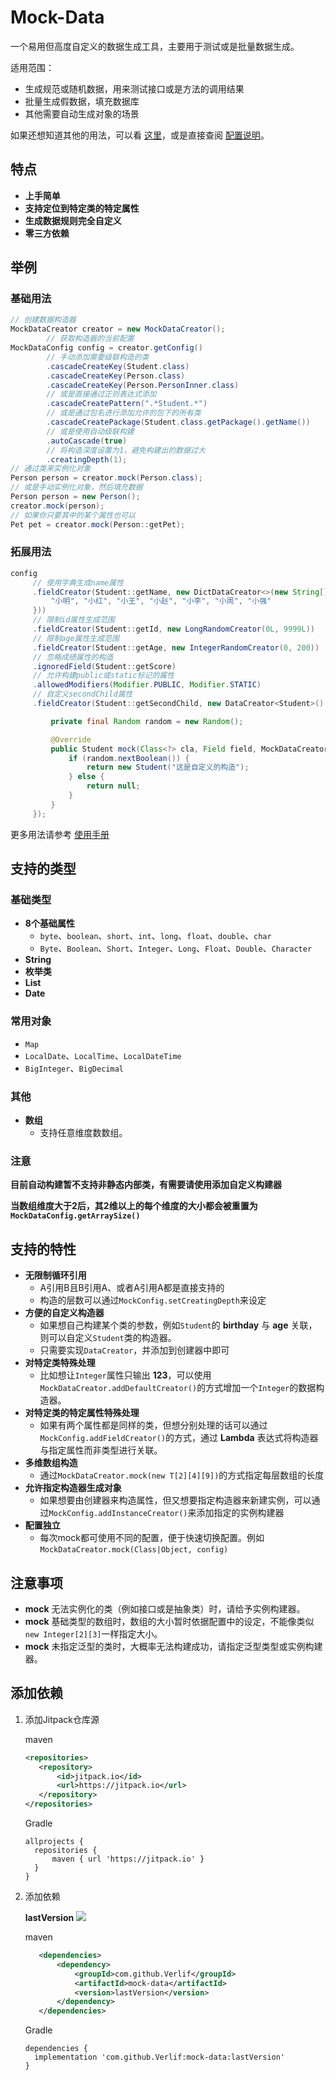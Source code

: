 # Mock-Data

一个易用但高度自定义的数据生成工具，主要用于测试或是批量数据生成。

适用范围：

- 生成规范或随机数据，用来测试接口或是方法的调用结果
- 批量生成假数据，填充数据库
- 其他需要自动生成对象的场景

如果还想知道其他的用法，可以看 [这里](docs/Directions.md)，或是直接查阅 [配置说明](docs/MockConfig.md)。

## 特点

- __上手简单__
- __支持定位到特定类的特定属性__
- __生成数据规则完全自定义__
- __零三方依赖__

## 举例

### 基础用法

   ```java
   // 创建数据构造器
   MockDataCreator creator = new MockDataCreator();
           // 获取构造器的当前配置
   MockDataConfig config = creator.getConfig()
           // 手动添加需要级联构造的类
           .cascadeCreateKey(Student.class)
           .cascadeCreateKey(Person.class)
           .cascadeCreateKey(Person.PersonInner.class)
           // 或是直接通过正则表达式添加
           .cascadeCreatePattern(".*Student.*")
           // 或是通过包名进行添加允许的包下的所有类
           .cascadeCreatePackage(Student.class.getPackage().getName())
           // 或是使用自动级联构建
           .autoCascade(true)
           // 将构造深度设置为1，避免构建出的数据过大
           .creatingDepth(1);
   // 通过类来实例化对象
   Person person = creator.mock(Person.class);
   // 或是手动实例化对象，然后填充数据
   Person person = new Person();
   creator.mock(person);
   // 如果你只要其中的某个属性也可以
   Pet pet = creator.mock(Person::getPet);
   ```

### 拓展用法

   ```java
   config
        // 使用字典生成name属性
        .fieldCreator(Student::getName, new DictDataCreator<>(new String[]{
            "小明", "小红", "小王", "小赵", "小李", "小周", "小强"
        }))
        // 限制id属性生成范围
        .fieldCreator(Student::getId, new LongRandomCreator(0L, 9999L))
        // 限制age属性生成范围
        .fieldCreator(Student::getAge, new IntegerRandomCreator(0, 200))
        // 忽略成绩属性的构造
        .ignoredField(Student::getScore)
        // 允许构建public或static标记的属性
        .allowedModifiers(Modifier.PUBLIC, Modifier.STATIC)
        // 自定义secondChild属性
        .fieldCreator(Student::getSecondChild, new DataCreator<Student>() {

            private final Random random = new Random();

            @Override
            public Student mock(Class<?> cla, Field field, MockDataCreator.Creator creator) {
                if (random.nextBoolean()) {
                    return new Student("这是自定义的构造");
                } else {
                    return null;
                }
            }
        });
   ```

更多用法请参考 [使用手册](docs/Directions.md)

## 支持的类型

### 基础类型

- __8个基础属性__
   - `byte`、`boolean`、`short`、`int`、`long`、`float`、`double`、`char`
   - `Byte`、`Boolean`、`Short`、`Integer`、`Long`、`Float`、`Double`、`Character`
- __String__
- __枚举类__
- __List__
- __Date__

### 常用对象

- `Map`
- `LocalDate`、`LocalTime`、`LocalDateTime`
- `BigInteger`、`BigDecimal`

### 其他

- __数组__
   - 支持任意维度数数组。

### 注意

__目前自动构建暂不支持非静态内部类，有需要请使用添加自定义构建器__

__当数组维度大于2后，其2维以上的每个维度的大小都会被重置为`MockDataConfig.getArraySize()`__

## 支持的特性

- __无限制循环引用__
   - A引用B且B引用A、或者A引用A都是直接支持的
   - 构造的层数可以通过`MockConfig.setCreatingDepth`来设定
- __方便的自定义构造器__
   - 如果想自己构建某个类的参数，例如`Student`的 __birthday__ 与 __age__ 关联，则可以自定义`Student`类的构造器。
   - 只需要实现`DataCreator`，并添加到创建器中即可
- __对特定类特殊处理__
   - 比如想让`Integer`属性只输出 __123__，可以使用`MockDataCreator.addDefaultCreator()`的方式增加一个`Integer`的数据构造器。
- __对特定类的特定属性特殊处理__
   - 如果有两个属性都是同样的类，但想分别处理的话可以通过`MockConfig.addFieldCreator()`的方式，通过 __Lambda__
     表达式将构造器与指定属性而非类型进行关联。
- __多维数组构造__
   - 通过`MockDataCreator.mock(new T[2][4][9])`的方式指定每层数组的长度
- __允许指定构造器生成对象__
   - 如果想要由创建器来构造属性，但又想要指定构造器来新建实例，可以通过`MockConfig.addInstanceCreator()`来添加指定的实例构建器
- __配置独立__
   - 每次mock都可使用不同的配置，便于快速切换配置。例如`MockDataCreator.mock(Class|Object, config)`

## 注意事项

- __mock__ 无法实例化的类（例如接口或是抽象类）时，请给予实例构建器。
- __mock__ 基础类型的数组时，数组的大小暂时依据配置中的设定，不能像类似`new Integer[2][3]`一样指定大小。
- __mock__ 未指定泛型的类时，大概率无法构建成功，请指定泛型类型或实例构建器。

## 添加依赖

1. 添加Jitpack仓库源

   maven

    ```xml
    <repositories>
       <repository>
           <id>jitpack.io</id>
           <url>https://jitpack.io</url>
       </repository>
    </repositories>
    ```

   Gradle

    ```text
    allprojects {
      repositories {
          maven { url 'https://jitpack.io' }
      }
    }
    ```

2. 添加依赖

   __lastVersion__ [![](https://jitpack.io/v/Verlif/mock-data.svg)](https://jitpack.io/#Verlif/mock-data)

   maven

   ```xml
      <dependencies>
          <dependency>
              <groupId>com.github.Verlif</groupId>
              <artifactId>mock-data</artifactId>
              <version>lastVersion</version>
          </dependency>
      </dependencies>
   ```

   Gradle

   ```text
   dependencies {
     implementation 'com.github.Verlif:mock-data:lastVersion'
   }
   ```
